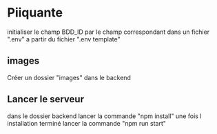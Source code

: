 # Piiquante
initialiser le champ BDD_ID par le champ correspondant dans un fichier ".env" a partir du fichier ".env template"

## images
Créer un dossier "images" dans le backend

## Lancer le serveur
dans le dossier backend lancer la commande "npm install" une fois l installation terminé lancer la commande "npm run start"
